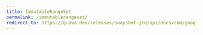 ```yaml
---
title: ImmutableRangeSet
permalink: /immutablerangeset/
redirect_to: https://guava.dev/releases/snapshot-jre/api/docs/com/google/common/collect/ImmutableRangeSet.html
---
```

